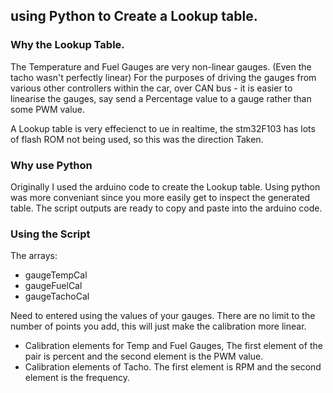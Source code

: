 ## using Python to Create a Lookup table.

### Why the Lookup Table.

The Temperature and Fuel Gauges are very non-linear gauges.  (Even the tacho wasn't perfectly linear) For the purposes of driving the gauges from various other controllers within the car, over CAN bus - it is easier to linearise the gauges, say send a Percentage value to a gauge rather than some PWM value.  

A Lookup table is very effecienct to ue in realtime, the stm32F103 has lots of flash ROM not being used, so this was the direction Taken.

### Why use Python

Originally I used the arduino code to create the Lookup table.  Using python was more conveniant since you more easily get to inspect the generated table.  The script outputs are ready to copy and paste into the arduino code.

### Using the Script

The arrays:

* gaugeTempCal
* gaugeFuelCal
* gaugeTachoCal

Need to entered using the values of your gauges.  There are no limit to the number of points you add, this will just make the calibration more linear.
* Calibration elements for Temp and Fuel Gauges, The first element of the pair is percent and the second element is the PWM value.
* Calibration elements of Tacho. The first element is RPM and the second element is the frequency.
